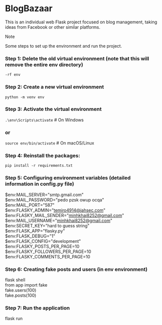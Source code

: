 # BlogBazaar
This is an individual web Flask project focused on blog management, taking ideas from Facebook or other similar platforms.

> [!NOTE]
> Some steps to set up the environment and run the project.
### Step 1: Delete the old virtual environment (note that this will remove the entire env directory) <br>
``` -rf env ```
### Step 2: Create a new virtual environment
``` python -m venv env ```
### Step 3: Activate the virtual environment
``` .\env\Scripts\activate ```  # On Windows 
### or <br>
``` source env/bin/activate ``` # On macOS/Linux
### Step 4:  Reinstall the packages: <br>
``` pip install -r requirements.txt ```
### Step 5: Configuring environment variables (detailed information in config.py file)
$env:MAIL_SERVER="smtp.gmail.com" <br>
$env:MAIL_PASSWORD="pedo pzsk owup ocqa" <br>
$env:MAIL_PORT="587" <br>
$env:FLASKY_ADMIN="temiro4914@jahsec.com" <br>
$env:FLASKY_MAIL_SENDER="minhkhai8252@gmail.com" <br>
$env:MAIL_USERNAME="minhkhai8252@gmail.com" <br>
$env:SECRET_KEY="hard to guess string" <br>
$env:FLASK_APP="flasky.py" <br>
$env:FLASK_DEBUG="1" <br>
$env:FLASK_CONFIG="development" <br>
$env:FLASKY_POSTS_PER_PAGE=10 <br>
$env:FLASKY_FOLLOWERS_PER_PAGE=10 <br>
$env:FLASKY_COMMENTS_PER_PAGE=10 <br>
### Step 6: Creating fake posts and users (in env environment) <br>
flask shell <br>
from app import fake <br>
fake.users(100) <br>
fake.posts(100) <br>
### Step 7: Run the application <br>
flask run 
